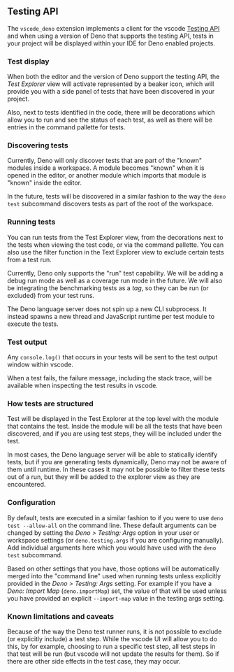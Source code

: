 ## Testing API

The `vscode_deno` extension implements a client for the vscode
[Testing API](https://code.visualstudio.com/api/extension-guides/testing) and
when using a version of Deno that supports the testing API, tests in your
project will be displayed within your IDE for Deno enabled projects.

### Test display

When both the editor and the version of Deno support the testing API, the _Test
Explorer_ view will activate represented by a beaker icon, which will provide
you with a side panel of tests that have been discovered in your project.

Also, next to tests identified in the code, there will be decorations which
allow you to run and see the status of each test, as well as there will be
entries in the command pallette for tests.

### Discovering tests

Currently, Deno will only discover tests that are part of the "known" modules
inside a workspace. A module becomes "known" when it is opened in the editor, or
another module which imports that module is "known" inside the editor.

In the future, tests will be discovered in a similar fashion to the way the
`deno test` subcommand discovers tests as part of the root of the workspace.

### Running tests

You can run tests from the Test Explorer view, from the decorations next to the
tests when viewing the test code, or via the command pallette. You can also use
the filter function in the Text Explorer view to exclude certain tests from a
test run.

Currently, Deno only supports the "run" test capability. We will be adding a
debug run mode as well as a coverage run mode in the future. We will also be
integrating the benchmarking tests as a _tag_, so they can be run (or excluded)
from your test runs.

The Deno language server does not spin up a new CLI subprocess. It instead
spawns a new thread and JavaScript runtime per test module to execute the tests.

### Test output

Any `console.log()` that occurs in your tests will be sent to the test output
window within vscode.

When a test fails, the failure message, including the stack trace, will be
available when inspecting the test results in vscode.

### How tests are structured

Test will be displayed in the Test Explorer at the top level with the module
that contains the test. Inside the module will be all the tests that have been
discovered, and if you are using test steps, they will be included under the
test.

In most cases, the Deno language server will be able to statically identify
tests, but if you are generating tests dynamically, Deno may not be aware of
them until runtime. In these cases it may not be possible to filter these tests
out of a run, but they will be added to the explorer view as they are
encountered.

### Configuration

By default, tests are executed in a similar fashion to if you were to use
`deno test --allow-all` on the command line. These default arguments can be
changed by setting the _Deno > Testing: Args_ option in your user or workspace
settings (or `deno.testing.args` if you are configuring manually). Add
individual arguments here which you would have used with the `deno test`
subcommand.

Based on other settings that you have, those options will be automatically
merged into the "command line" used when running tests unless explicitly
provided in the _Deno > Testing: Args_ setting. For example if you have a _Deno:
Import Map_ (`deno.importMap`) set, the value of that will be used unless you
have provided an explicit `--import-map` value in the testing args setting.

### Known limitations and caveats

Because of the way the Deno test runner runs, it is not possible to exclude (or
explicitly include) a test step. While the vscode UI will allow you to do
this, by for example, choosing to run a specific test step, all test steps in
that test will be run (but vscode will not update the results for them). So if
there are other side effects in the test case, they may occur.
